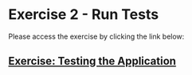 # Exercise 2 - Run Tests

Please access the exercise by clicking the link below:

## **[Exercise: Testing the Application](https://aws-tc-largeobjects.s3.us-west-2.amazonaws.com/DEV-AWS-MO-DevOps-C1/exercise-2.html)**